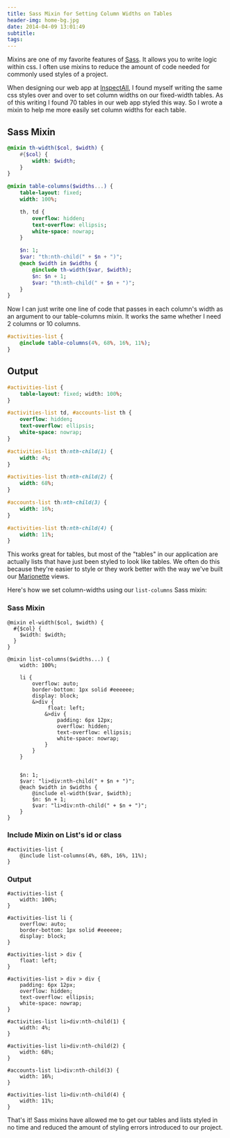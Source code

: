 ```yaml
---
title: Sass Mixin for Setting Column Widths on Tables
header-img: home-bg.jpg
date: 2014-04-09 13:01:49
subtitle:
tags:
---
```



Mixins are one of my favorite features of [Sass](http://sass-lang.com/). It allows you to write logic within css. I often use mixins to reduce the amount of code needed for commonly used styles of a project.

When designing our web app at [InspectAll](http://www.inspectall.com/), I found myself writing the same css styles over and over to set column widths on our fixed-width tables. As of this writing I found 70 tables in our web app styled this way. So I wrote a mixin to help me more easily set column widths for each table.

## Sass Mixin

```sass
@mixin th-width($col, $width) {
    #{$col} {  
        width: $width;  
    }
}

@mixin table-columns($widths...) {
    table-layout: fixed;
    width: 100%;

    th, td {
        overflow: hidden;
        text-overflow: ellipsis;
        white-space: nowrap;
    }

    $n: 1;
    $var: "th:nth-child(" + $n + ")";
    @each $width in $widths {
        @include th-width($var, $width);
        $n: $n + 1;
        $var: "th:nth-child(" + $n + ")";
    }
}
```

Now I can just write one line of code that passes in each column's width as an argument to our table-columns mixin. It works the same whether I need 2 columns or 10 columns.

```sass
#activities-list {  
    @include table-columns(4%, 68%, 16%, 11%);
}
```

## Output

```sass
#activities-list {
    table-layout: fixed; width: 100%;
}

#activities-list td, #accounts-list th {
    overflow: hidden;
    text-overflow: ellipsis;
    white-space: nowrap;
}

#activities-list th:nth-child(1) {
    width: 4%;
}

#activities-list th:nth-child(2) {
    width: 68%;
}

#accounts-list th:nth-child(3) {
    width: 16%;
}

#activities-list th:nth-child(4) {
    width: 11%;
}
```

This works great for tables, but most of the "tables" in our application are actually lists that have just been styled to look like tables. We often do this because they're easier to style or they work better with the way we've built our [Marionette](http://marionettejs.com/) views.

Here's how we set column-widths using our `list-columns` Sass mixin:

### Sass Mixin

```
@mixin el-width($col, $width) {
  #{$col} {
    $width: $width;
  }
}

@mixin list-columns($widths...) {
    width: 100%;

    li {
        overflow: auto;  
        border-bottom: 1px solid #eeeeee;  
        display: block;
        &>div {
             float: left;
            &>div {
                padding: 6px 12px;
                overflow: hidden;
                text-overflow: ellipsis;
                white-space: nowrap;
            }
        }
    }


    $n: 1;
    $var: "li>div:nth-child(" + $n + ")";
    @each $width in $widths {
        @include el-width($var, $width);
        $n: $n + 1;
        $var: "li>div:nth-child(" + $n + ")";
    }
}
```

### Include Mixin on List's id or class

```
#activities-list {  
    @include list-columns(4%, 68%, 16%, 11%);
}
```

### Output

```
#activities-list {
    width: 100%;
}

#activities-list li {
    overflow: auto;
    border-bottom: 1px solid #eeeeee;
    display: block;
}

#activities-list > div {
    float: left;
}

#activities-list > div > div {
    padding: 6px 12px;
    overflow: hidden;
    text-overflow: ellipsis;
    white-space: nowrap;
}

#activities-list li>div:nth-child(1) {
    width: 4%;
}

#activities-list li>div:nth-child(2) {
    width: 68%;
}

#accounts-list li>div:nth-child(3) {
    width: 16%;
}

#activities-list li>div:nth-child(4) {
    width: 11%;
}
```

That's it! Sass mixins have allowed me to get our tables and lists styled in no time and reduced the amount of styling errors introduced to our project.
